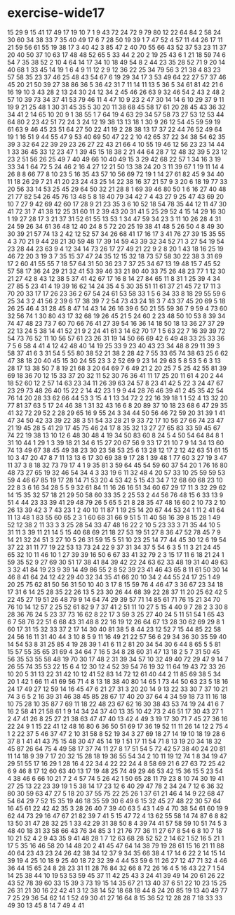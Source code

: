 # exercise-wide17
15
29
9
15
41
17
49
17
19
10
7
1
9
43
72
24
72
9
79
80
12
22
64
84
2
58
24
30
60
34
38
33
7
35
40
49
17
6
7
28
50
19
39
1
7
47
52
4
57
11
44
26
17
11
21
59
56
61
55
19
38
17
3
40
42
3
85
47
2
40
70
55
66
43
52
37
53
23
11
37
20
40
50
37
10
63
17
48
48
52
65
5
33
44
2
20
2
19
25
43
6
1
21
18
59
74
6
54
7
35
38
52
2
10
4
64
14
17
34
10
18
49
54
8
2
44
23
35
28
52
71
9
20
14
40
68
1
33
45
14
19
1
6
4
9
11
12
2
9
12
36
22
25
34
79
56
3
21
38
4
83
23
57
58
35
23
37
46
25
48
43
54
67
6
19
29
34
17
3
53
49
64
22
27
57
37
46
45
20
21
50
39
27
38
86
36
5
36
42
31
7
11
14
11
13
5
36
5
34
61
81
42
21
6
16
19
10
3
43
28
2
13
24
30
24
12
34
2
45
46
26
63
9
32
46
54
2
43
2
48
2
57
10
39
73
34
37
41
53
79
46
11
4
47
10
9
23
2
47
30
14
14
6
10
29
37
9
11
19
9
21
25
48
1
30
31
45
35
5
30
20
11
38
68
45
58
17
61
20
28
45
43
36
32
34
41
2
14
65
10
20
9
1
38
55
1
7
64
19
4
63
29
34
57
58
73
27
53
12
53
44
64
80
2
23
42
51
72
24
3
24
12
19
38
13
13
18
1
30
9
26
12
54
45
59
59
19
61
63
9
46
45
23
51
64
27
50
22
41
19
2
28
38
13
17
37
22
44
76
52
49
64
19
1
16
51
9
44
55
47
9
53
40
69
50
47
22
2
10
42
65
37
22
34
38
54
62
35
39
3
32
64
22
39
29
23
26
27
22
43
21
66
4
10
55
19
46
12
56
23
23
14
44
1
33
36
45
33
12
23
47
1
39
45
15
18
38
2
21
44
64
28
7
12
48
32
39
5
23
12
23
2
51
56
26
25
49
7
40
49
66
10
40
49
15
3
29
42
68
22
57
1
34
16
3
19
33
34
1
64
72
5
24
46
2
16
4
27
12
21
50
13
38
24
20
3
11
39
67
1
19
11
14
4
26
8
8
66
77
8
10
23
5
16
35
43
57
10
56
69
72
19
1
14
27
61
82
45
9
34
40
11
18
26
29
7
21
41
20
23
24
43
25
14
22
38
16
37
21
57
9
3
20
6
18
19
77
33
20
56
33
14
53
25
45
29
64
50
32
21
28
8
1
69
39
46
80
50
1
6
16
27
40
48
21
77
82
54
26
45
76
13
48
5
8
18
40
79
34
42
7
4
43
27
9
25
47
43
69
20
10
7
27
9
42
69
42
60
17
28
9
21
23
35
3
6
10
52
18
54
78
35
44
12
11
47
30
41
72
31
7
41
38
12
25
31
60
11
2
39
43
20
31
41
5
25
29
52
4
15
14
29
16
30
1
19
27
28
17
3
21
37
31
52
61
55
13
53
1
34
47
59
34
23
3
11
10
26
28
4
31
24
59
26
34
61
36
48
12
40
24
8
5
72
20
25
19
38
41
48
5
26
50
4
8
49
30
30
39
21
57
74
13
2
42
12
52
57
34
26
68
41
17
16
17
3
41
76
27
39
15
35
55
4
3
70
21
9
44
28
21
30
59
48
17
39
14
59
43
39
32
34
52
71
3
27
54
19
54
23
28
44
23
63
9
4
12
34
14
73
26
17
27
49
21
22
9
2
8
20
1
43
18
16
25
19
46
72
20
3
19
3
7
35
15
37
47
24
35
12
15
32
18
73
57
58
30
22
38
3
31
69
17
2
60
41
55
55
7
18
57
64
31
50
36
23
7
37
25
34
67
13
19
48
15
7
45
52
57
58
17
36
24
29
21
32
41
53
39
46
33
21
80
40
33
75
26
48
23
77
1
12
30
21
27
42
8
43
12
38
5
37
41
42
67
17
16
8
14
27
84
65
11
8
31
1
25
39
4
34
27
85
5
23
41
4
19
39
16
62
14
24
35
4
5
30
35
51
11
61
37
21
45
72
17
11
3
70
20
33
17
17
26
23
36
2
67
54
24
61
53
58
33
1
5
6
34
33
8
18
29
55
59
6
25
34
3
2
41
56
2
39
6
17
38
39
7
2
54
73
43
24
18
3
7
43
37
45
20
69
5
18
26
25
46
4
31
28
45
8
47
14
43
14
26
16
39
6
50
21
55
59
36
7
9
59
4
73
60
32
56
74
1
30
80
43
17
32
68
19
26
45
21
5
24
60
2
23
48
50
10
53
8
39
34
74
47
48
23
73
7
60
70
66
76
41
27
39
54
16
36
14
18
50
18
13
36
27
37
29
22
13
24
5
38
14
41
52
21
9
2
24
41
61
3
14
62
70
17
1
5
63
22
7
16
39
39
72
54
73
76
52
11
10
56
57
61
23
26
31
19
14
50
66
69
42
6
49
48
33
25
33
36
7
5
6
58
4
41
4
12
42
48
40
14
19
25
33
9
23
40
43
23
34
48
8
29
11
39
3
58
37
41
6
3
31
54
5
55
80
38
52
21
38
2
28
42
7
55
33
65
74
38
63
25
6
62
47
38
18
20
40
45
15
30
24
55
23
3
2
52
69
9
23
14
29
63
5
8
53
5
6
3
13
28
17
13
38
50
7
8
19
21
68
3
20
64
69
7
6
49
21
2
20
25
7
5
25
42
55
81
39
69
18
36
70
12
15
33
37
20
32
11
52
30
76
36
41
11
17
25
20
11
61
4
20
2
44
18
52
60
12
2
57
14
63
23
34
11
26
39
63
24
57
8
23
41
42
5
22
3
24
47
67
23
29
73
48
26
40
15
22
2
14
42
23
1
9
9
44
28
76
46
39
41
2
45
35
42
54
76
14
20
28
33
62
66
44
53
3
15
4
1
13
34
72
2
22
16
39
18
1
1
52
4
13
32
20
77
81
37
63
5
17
24
46
38
1
31
32
43
16
6
8
20
89
37
10
18
23
68
6
47
29
35
41
32
72
29
52
2
28
29
65
16
9
55
24
3
34
44
50
56
46
72
59
20
31
39
1
41
47
34
50
42
33
39
22
38
3
51
54
33
28
21
9
33
72
17
10
56
27
66
74
23
47
21
19
45
28
5
41
29
17
45
75
46
24
17
8
35
32
13
27
27
65
83
33
59
45
67
74
22
19
38
13
10
12
6
48
30
48
4
19
34
50
83
60
8
24
5
4
50
54
64
84
8
1
31
10
44
1
29
1
3
39
18
21
34
6
15
27
20
67
56
9
33
17
21
10
7
9
14
34
13
60
74
13
49
67
38
45
49
38
23
30
23
58
53
25
6
13
28
12
17
2
12
42
63
51
61
15
10
3
47
20
47
8
7
11
13
13
6
17
30
69
38
9
17
28
1
39
48
1
77
60
3
27
19
3
47
11
37
3
8
18
32
73
79
17
4
1
9
35
81
3
59
64
45
54
59
60
37
54
20
1
76
16
80
48
73
27
65
19
32
46
54
34
4
3
33
19
6
11
32
48
4
20
57
33
10
25
59
59
53
59
4
46
67
85
19
17
28
14
71
53
20
4
53
42
5
15
43
34
7
12
68
60
68
23
10
22
8
3
6
16
34
28
5
5
9
32
61
84
11
16
26
16
51
34
60
67
29
17
11
3
32
29
62
14
15
35
32
57
18
21
29
50
58
60
33
35
2
25
53
2
44
56
76
48
15
6
33
13
9
51
4
44
23
33
39
41
29
48
79
26
5
65
5
21
8
28
35
47
48
16
60
2
10
73
2
10
26
13
39
42
3
7
43
23
1
2
40
10
11
87
1
19
25
14
20
67
44
53
24
1
11
2
41
64
11
13
48
1
83
55
60
65
2
3
1
60
68
31
66
9
51
5
11
40
58
16
39
8
15
28
1
49
52
12
38
2
11
33
3
3
25
28
54
33
47
48
16
22
2
10
5
23
33
3
71
35
44
10
5
31
11
3
39
11
21
14
5
15
40
68
69
21
18
27
53
19
51
27
8
36
47
52
78
45
7
9
14
21
32
24
51
3
27
10
5
26
31
59
15
5
51
10
23
25
14
77
44
45
30
12
6
19
54
37
22
31
11
77
19
22
53
13
73
24
22
9
37
31
34
37
5
54
6
3
5
11
3
21
24
45
65
32
10
11
46
10
1
27
39
39
16
50
6
67
33
41
32
79
2
3
15
17
11
6
18
21
24
1
59
35
52
9
27
69
30
51
17
38
41
84
39
42
22
24
63
62
33
48
19
31
40
49
63
3
32
41
84
19
23
9
39
14
49
86
55
2
8
52
39
23
41
46
43
65
8
11
61
50
30
14
46
8
41
64
24
12
42
29
40
32
34
35
41
66
20
10
34
2
44
55
24
17
25
1
49
20
25
75
62
81
50
56
31
50
10
40
3
17
8
15
59
76
4
46
47
3
36
67
23
34
18
17
31
6
14
25
28
35
22
26
13
5
23
30
26
44
68
39
22
28
37
11
20
25
62
42
5
22
45
27
19
51
26
48
79
9
14
64
74
29
39
57
71
14
85
61
71
76
15
21
34
70
76
10
14
12
57
2
25
52
61
82
9
7
37
41
2
51
11
10
27
5
15
4
40
9
7
28
2
3
30
8
28
36
76
24
5
23
37
73
16
62
8
22
17
3
59
3
25
27
40
24
5
11
51
54
1
65
43
6
7
58
76
22
51
6
68
43
31
48
8
22
16
19
12
26
64
67
13
28
30
62
69
29
8
1
60
17
31
15
32
33
37
2
17
14
30
40
81
38
5
8
44
23
12
52
7
15
44
85
22
58
24
56
16
11
31
40
44
3
10
8
5
9
11
16
49
21
22
57
56
6
29
34
36
30
35
59
40
14
54
53
8
31
25
85
4
19
28
39
1
41
6
11
2
81
20
34
54
30
6
44
8
65
5
5
81
15
57
55
35
65
31
69
4
34
64
7
16
5
34
8
28
60
31
47
13
18
2
5
7
31
50
45
56
35
53
55
58
48
19
70
30
17
48
2
31
39
34
57
10
32
49
40
72
29
47
9
14
7
26
55
74
35
53
22
15
6
4
12
30
12
4
52
39
54
76
19
32
11
64
19
43
72
33
26
10
20
5
31
13
22
31
42
10
12
41
52
83
14
72
12
61
40
44
2
11
85
69
38
5
34
20
1
42
1
66
11
41
69
56
71
4
8
13
18
38
40
80
14
65
1
73
44
50
63
23
5
18
16
24
17
49
27
12
59
14
16
45
47
6
21
27
31
3
20
20
14
9
13
22
33
30
7
37
10
21
74
3
6
5
2
16
39
31
46
38
45
85
28
67
17
40
20
37
64
4
34
59
18
73
11
16
18
10
75
28
10
35
87
7
69
11
18
22
48
23
67
62
16
30
38
43
53
74
19
24
41
6
7
16
2
58
41
21
58
61
1
9
14
34
24
37
40
13
35
10
42
73
2
46
51
17
30
43
27
1
2
47
41
26
8
25
27
21
38
63
47
47
40
13
42
4
49
3
19
17
30
71
7
45
27
36
16
22
24
9
1
15
22
41
12
48
16
80
6
36
50
51
69
17
36
19
52
11
11
26
14
12
2
75
4
1
2
22
37
5
46
37
47
2
10
31
58
8
52
19
34
3
27
69
18
27
14
19
10
18
19
28
6
37
8
1
41
41
43
75
15
48
30
47
45
14
19
1
51
17
11
54
71
8
13
19
20
34
18
32
45
87
26
64
75
4
49
58
17
37
74
11
27
8
17
51
54
5
72
42
57
38
40
24
20
81
11
14
18
9
39
7
17
20
32
15
28
18
19
36
55
54
34
2
10
11
19
12
74
1
8
34
19
47
29
51
55
17
16
29
1
28
16
4
22
34
4
22
22
24
4
8
58
69
21
6
27
63
72
25
42
6
9
46
8
17
12
60
63
40
13
17
19
48
25
74
49
29
46
53
42
15
36
15
5
23
54
4
38
46
6
66
10
21
7
2
4
57
74
5
26
42
1
50
65
28
11
79
23
8
10
74
30
19
41
27
25
13
22
23
39
19
1
5
38
14
17
23
12
6
40
29
47
78
2
34
24
7
12
6
36
32
80
30
59
63
47
27
5
18
20
37
55
75
22
25
26
1
37
61
21
46
4
14
9
22
68
47
54
64
29
7
52
15
35
19
46
18
35
59
30
6
49
6
15
32
45
27
48
22
30
57
64
16
45
61
22
42
42
35
3
28
26
40
7
39
40
63
5
43
1
49
4
70
38
54
61
60
19
9
62
44
73
29
16
47
67
21
82
39
7
41
5
15
47
72
4
13
62
55
58
14
74
87
6
8
82
13
50
31
47
28
32
25
1
33
42
29
31
38
50
8
4
39
74
41
57
58
59
10
51
74
5
3
48
40
18
31
33
58
66
43
76
34
85
3
1
21
76
77
36
11
27
67
8
54
6
8
10
7
18
10
21
52
4
2
9
43
35
9
41
48
28
1
7
12
63
68
28
52
52
2
14
62
1
52
16
5
21
1
17
5
35
16
46
58
20
14
48
20
2
41
45
47
64
14
38
79
19
28
61
15
16
21
11
88
40
64
23
43
23
24
26
42
38
34
12
37
9
34
35
66
38
4
17
14
6
22
2
14
15
14
39
19
4
25
10
18
9
25
40
18
72
32
39
4
44
53
59
6
11
26
27
12
47
71
32
4
46
36
44
15
65
24
8
28
23
31
11
28
76
84
32
66
8
72
26
16
4
5
16
43
22
7
1
54
14
25
38
44
10
19
53
53
59
45
37
11
42
25
43
3
24
41
39
49
14
20
61
26
22
43
52
78
39
60
33
15
39
3
73
19
15
14
35
67
21
13
40
37
6
51
22
10
23
15
25
26
31
21
30
16
22
42
41
3
12
38
14
52
18
68
18
44
8
24
20
85
19
13
40
49
77
7
25
29
36
54
62
14
1
52
49
30
41
27
16
64
8
15
36
52
12
28
28
7
18
33
33
49
30
13
45
8
14
7
49
4
41
